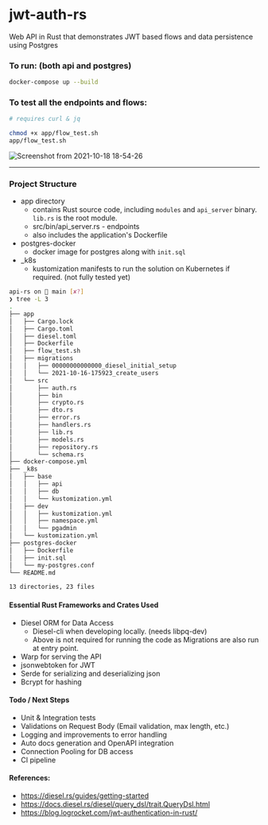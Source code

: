 # jwt-auth-rs

Web API in Rust that demonstrates JWT based flows and data persistence using Postgres

### To run: (both api and postgres)

```bash
docker-compose up --build
```

### To test all the endpoints and flows:

```bash
# requires curl & jq

chmod +x app/flow_test.sh
app/flow_test.sh
```

![Screenshot from 2021-10-18 18-54-26](https://user-images.githubusercontent.com/3830633/137782465-c7ba7880-6352-4a39-8a7d-5c702bbdff3a.png)

---

### Project Structure

* app directory
    * contains Rust source code, including `modules` and `api_server` binary. `lib.rs` is the root module.
    * src/bin/api_server.rs - endpoints
    * also includes the application's Dockerfile    
* postgres-docker
    * docker image for postgres along with `init.sql`
* _k8s 
    * kustomization manifests to run the solution on Kubernetes if required. (not fully tested yet)

```bash
api-rs on  main [✘?] 
❯ tree -L 3
.
├── app
│   ├── Cargo.lock
│   ├── Cargo.toml
│   ├── diesel.toml
│   ├── Dockerfile
│   ├── flow_test.sh
│   ├── migrations
│   │   ├── 00000000000000_diesel_initial_setup
│   │   └── 2021-10-16-175923_create_users
│   └── src
│       ├── auth.rs
│       ├── bin
│       ├── crypto.rs
│       ├── dto.rs
│       ├── error.rs
│       ├── handlers.rs
│       ├── lib.rs
│       ├── models.rs
│       ├── repository.rs
│       └── schema.rs
├── docker-compose.yml
├── _k8s
│   ├── base
│   │   ├── api
│   │   ├── db
│   │   └── kustomization.yml
│   ├── dev
│   │   ├── kustomization.yml
│   │   ├── namespace.yml
│   │   └── pgadmin
│   └── kustomization.yml
├── postgres-docker
│   ├── Dockerfile
│   ├── init.sql
│   └── my-postgres.conf
└── README.md

13 directories, 23 files
```

#### Essential Rust Frameworks and Crates Used

* Diesel ORM for Data Access    
    * Diesel-cli when developing locally. (needs libpq-dev)
    * Above is not required for running the code as Migrations are also run at entry point.
* Warp for serving the API
* jsonwebtoken for JWT
* Serde for serializing and deserializing json
* Bcrypt for hashing

#### Todo / Next Steps

* Unit & Integration tests
* Validations on Request Body (Email validation, max length, etc.)
* Logging and improvements to error handling
* Auto docs generation and OpenAPI integration
* Connection Pooling for DB access
* CI pipeline

#### References:

* https://diesel.rs/guides/getting-started
* https://docs.diesel.rs/diesel/query_dsl/trait.QueryDsl.html
* https://blog.logrocket.com/jwt-authentication-in-rust/

